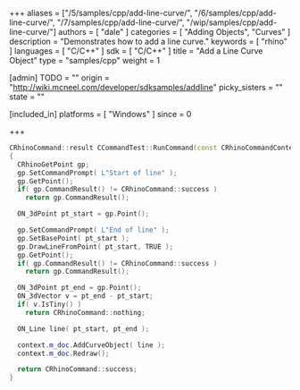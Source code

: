 +++
aliases = ["/5/samples/cpp/add-line-curve/", "/6/samples/cpp/add-line-curve/", "/7/samples/cpp/add-line-curve/", "/wip/samples/cpp/add-line-curve/"]
authors = [ "dale" ]
categories = [ "Adding Objects", "Curves" ]
description = "Demonstrates how to add a line curve."
keywords = [ "rhino" ]
languages = [ "C/C++" ]
sdk = [ "C/C++" ]
title = "Add a Line Curve Object"
type = "samples/cpp"
weight = 1

[admin]
TODO = ""
origin = "http://wiki.mcneel.com/developer/sdksamples/addline"
picky_sisters = ""
state = ""

[included_in]
platforms = [ "Windows" ]
since = 0

+++

```cpp
CRhinoCommand::result CCommandTest::RunCommand(const CRhinoCommandContext& context)
{
  CRhinoGetPoint gp;
  gp.SetCommandPrompt( L"Start of line" );
  gp.GetPoint();
  if( gp.CommandResult() != CRhinoCommand::success )
    return gp.CommandResult();

  ON_3dPoint pt_start = gp.Point();

  gp.SetCommandPrompt( L"End of line" );
  gp.SetBasePoint( pt_start );
  gp.DrawLineFromPoint( pt_start, TRUE );
  gp.GetPoint();
  if( gp.CommandResult() != CRhinoCommand::success )
    return gp.CommandResult();

  ON_3dPoint pt_end = gp.Point();
  ON_3dVector v = pt_end - pt_start;
  if( v.IsTiny() )
    return CRhinoCommand::nothing;

  ON_Line line( pt_start, pt_end );

  context.m_doc.AddCurveObject( line );
  context.m_doc.Redraw();

  return CRhinoCommand::success;
}
```
